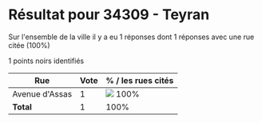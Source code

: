 # Résultat pour 34309 - Teyran

Sur l'ensemble de la ville il y a eu 1 réponses dont 1 réponses avec une rue citée (100%)

1 points noirs identifiés

| Rue | Vote | % / les rues cités|
|-----|------|-------------------|
| Avenue d'Assas | 1 | <img src="../../img/bar_100.gif" />&nbsp;100%|
| **Total** | 1 | 100%|

